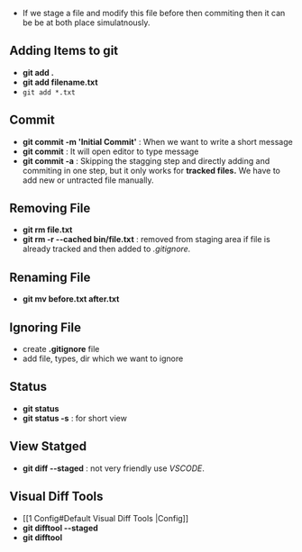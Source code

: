 - If we stage a file and modify this file before then commiting then it can be be at both place simulatnously.


## Adding Items to git
- **git add .**
- **git add filename.txt**
- `git add *.txt`

## Commit
- **git commit -m 'Initial Commit'** : When we want to write a short message
- **git commit** : It will open editor to type message 
- **git commit -a** :
	Skipping the stagging step and directly adding and commiting in one step, but it only works for **tracked files.** We have to add new or untracted file manually.

## Removing File
- **git rm file.txt**
- **git rm -r --cached bin/file.txt** : removed from staging area if file is already tracked and then added to *.gitignore.*

## Renaming File
- **git mv before.txt after.txt**

## Ignoring File
- create **.gitignore** file
- add file, types, dir which we want to ignore

## Status
- **git status**
- **git status -s** : for short view

## View Statged 
- **git diff --staged** : not very friendly use *VSCODE*.

## Visual Diff Tools
- [[1 Config#Default Visual Diff Tools |Config]]
- **git difftool --staged**
- **git difftool**